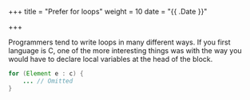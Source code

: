 +++
title = "Prefer for loops"
weight = 10
date = "{{ .Date }}"

+++

Programmers tend to write loops in many different ways. If you first language is C, one of the more interesting things was with the way you would have to declare local variables at the head of the block.

```java
for (Element e : c) {
    ... // Omitted
}
```